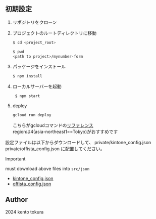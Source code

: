 ## 初期設定

1. リポジトリをクローン
2. プロジェクトのルートディレクトリに移動
   ```sh
   $ cd <project_root>
   ```
   ```sh
   $ pwd
   <path to project>/mynumber-form
   ```
3. パッケージをインストール
   ```sh
   $ npm install
   ```
4. ローカルサーバーを起動
   ```sh
    $ npm start
   ```

5. deploy
   ```sh
   gcloud run deploy
   ```
   こちらがgcloudコマンドの[リファレンス](https://cloud.google.com/sdk/gcloud/reference/run)  
   regionは4(asia-northeast1==Tokyo)がおすすめです

設定ファイルは以下からダウンロードして、
private/kintone_config.json
private/offista_config.json
に配置してください。

   > [!IMPORTANT]
   > must download above files into `src/json`
   >
   > - [kintone_config.json](https://drive.google.com/file/d/1CAD8n3OSJhGVypVVNLKWNV0LAK1wu88s/view?usp=sharing_link)
   > - [offista_config.json](https://drive.google.com/file/d/1VN5gIbefUn8bqoQUc9qjpga1mYD77UL1/view?usp=sharing_link)
## Author

2024 kento tokura
